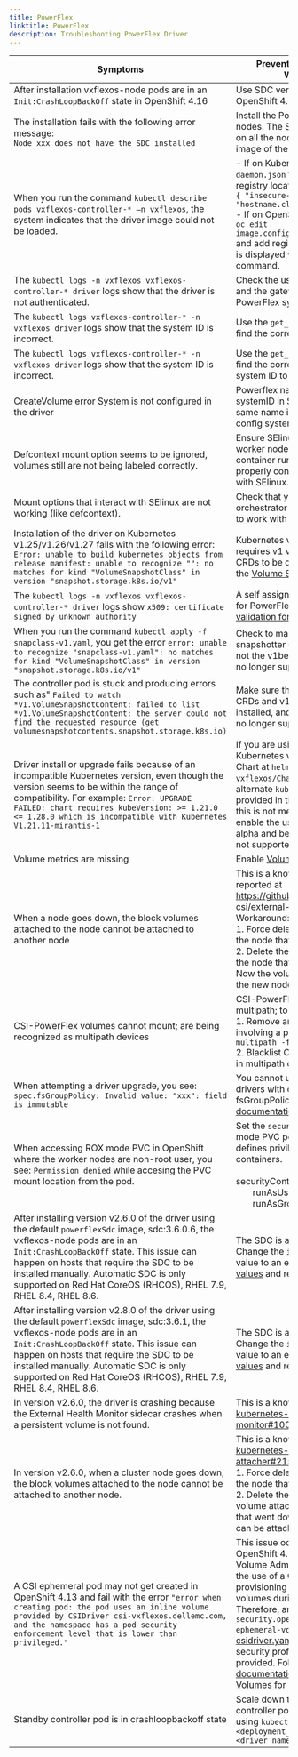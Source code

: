 ```yaml
---
title: PowerFlex 
linktitle: PowerFlex 
description: Troubleshooting PowerFlex Driver
---
```


| Symptoms | Prevention, Resolution or Workaround |
|------------|--------------|
| After installation vxflexos-node pods are in an `Init:CrashLoopBackOff` state in OpenShift 4.16 | Use SDC version 4.5.2.1 in OpenShift 4.16. |
| The installation fails with the following error message: <br />```Node xxx does not have the SDC installed```| Install the PowerFlex SDC on listed nodes. The SDC must be installed on all the nodes that need to pull an image of the driver. |
| When you run the command `kubectl describe pods vxflexos-controller-* –n vxflexos`, the system indicates that the driver image could not be loaded. | - If on Kubernetes, edit the `daemon.json` file found in the registry location and add <br />```{ "insecure-registries" :[ "hostname.cloudapp.net:5000" ] }```<br />- If on OpenShift, run the command `oc edit image.config.openshift.io/cluster` and add registries to yaml file that is displayed when you run the command. |
|The `kubectl logs -n vxflexos vxflexos-controller-* driver` logs show that the driver is not authenticated.| Check the username, password, and the gateway IP address for the PowerFlex system.|
|The `kubectl logs vxflexos-controller-* -n vxflexos driver` logs show that the system ID is incorrect.| Use the `get_vxflexos_info.sh` to find the correct system ID. |
|The `kubectl logs vxflexos-controller-* -n vxflexos driver` logs show that the system ID is incorrect.| Use the `get_vxflexos_info.sh` to find the correct system ID. Add the system ID to `myvalues.yaml` script.|
|CreateVolume error System <Name> is not configured in the driver | Powerflex name if used for systemID in StorageClass ensure same name is also used in array config systemID |  
|Defcontext mount option seems to be ignored, volumes still are not being labeled correctly.|Ensure SElinux is enabled on a worker node, and ensure your container run time manager is properly configured to be utilized with SElinux.|
|Mount options that interact with SElinux are not working (like defcontext).|Check that your container orchestrator is properly configured to work with SElinux.|
|Installation of the driver on Kubernetes v1.25/v1.26/v1.27 fails with the following error: <br />```Error: unable to build kubernetes objects from release manifest: unable to recognize "": no matches for kind "VolumeSnapshotClass" in version "snapshot.storage.k8s.io/v1"```|Kubernetes v1.23/v1.24/v1.25 requires v1 version of snapshot CRDs to be created in cluster, see the [Volume Snapshot Requirements](../../../deployment/helm/drivers/installation/powerflex/#optional-volume-snapshot-requirements)|
| The `kubectl logs -n vxflexos vxflexos-controller-* driver` logs show `x509: certificate signed by unknown authority` |A self assigned certificate is used for PowerFlex array. See [certificate validation for PowerFlex Gateway](../../../deployment/helm/drivers/installation/powerflex/#certificate-validation-for-powerflex-gateway-rest-api-calls)|
| When you run the command `kubectl apply -f snapclass-v1.yaml`, you get the error `error: unable to recognize "snapclass-v1.yaml": no matches for kind "VolumeSnapshotClass" in version "snapshot.storage.k8s.io/v1"` | Check to make sure that the v1 snapshotter CRDs are installed, and not the v1beta1 CRDs, which are no longer supported. |
| The controller pod is stuck and producing errors such as" `Failed to watch *v1.VolumeSnapshotContent: failed to list *v1.VolumeSnapshotContent: the server could not find the requested resource (get volumesnapshotcontents.snapshot.storage.k8s.io)` | Make sure that v1 snapshotter CRDs and v1 snapclass are installed, and not v1beta1, which is no longer supported. |
| Driver install or upgrade fails because of an incompatible Kubernetes version, even though the version seems to be within the range of compatibility. For example: `Error: UPGRADE FAILED: chart requires kubeVersion: >= 1.21.0 <= 1.28.0 which is incompatible with Kubernetes V1.21.11-mirantis-1` | If you are using an extended Kubernetes version, see the helm Chart at `helm/csi-vxflexos/Chart.yaml` and use the alternate `kubeVersion` check that is provided in the comments. Note: this is not meant to be used to enable the use of pre-release alpha and beta versions, which is not supported. |
| Volume metrics are missing | Enable [Volume Health Monitoring](../../features/powerflex#volume-health-monitoring) |
| When a node goes down, the block volumes attached to the node cannot be attached to another node                                           | This is a known issue and has been reported at https://github.com/kubernetes-csi/external-attacher/issues/215. Workaround: <br /> 1. Force delete the pod running on the node that went down <br /> 2. Delete the volumeattachment to the node that went down. <br /> Now the volume can be attached to the new node.                   |
| CSI-PowerFlex volumes cannot mount; are being recognized as multipath devices | CSI-PowerFlex does not support multipath; to fix: <br/> 1. Remove any multipath mapping involving a powerflex volume with `multipath -f <powerflex volume>` <br/> 2. Blacklist CSI-PowerFlex volumes in multipath config file |
 | When attempting a driver upgrade, you see: ```spec.fsGroupPolicy: Invalid value: "xxx": field is immutable``` |  You cannot upgrade between drivers with different fsGroupPolicies. See [upgrade documentation](../../../deployment/helm/drivers/upgrade/powerflex) for more details | 
 | When accessing ROX mode PVC in OpenShift where the worker nodes are non-root user, you see: ```Permission denied``` while accesing the PVC mount location from the pod. | Set the ```securityContext``` for ROX mode PVC pod as below, as it defines privileges for the pods or containers.<br/><br/>securityContext:<br/>&nbsp;&nbsp;&nbsp;&nbsp;&nbsp;&nbsp;&nbsp;runAsUser: 0<br/>&nbsp;&nbsp;&nbsp;&nbsp;&nbsp;&nbsp;&nbsp;runAsGroup: 0 |
| After installing version v2.6.0 of the driver using the default `powerflexSdc` image, sdc:3.6.0.6, the vxflexos-node pods are in an `Init:CrashLoopBackOff` state. This issue can happen on hosts that require the SDC to be installed manually. Automatic SDC is only supported on Red Hat CoreOS (RHCOS), RHEL 7.9, RHEL 8.4, RHEL 8.6. | The SDC is already installed. Change the `images.powerflexSdc` value to an empty value in the [values](https://github.com/dell/csi-powerflex/blob/72b27acee7553006cc09df97f85405f58478d2e4/helm/csi-vxflexos/values.yaml#L13) and re-install. |
| After installing version v2.8.0 of the driver using the default `powerflexSdc` image, sdc:3.6.1, the vxflexos-node pods are in an `Init:CrashLoopBackOff` state. This issue can happen on hosts that require the SDC to be installed manually. Automatic SDC is only supported on Red Hat CoreOS (RHCOS), RHEL 7.9, RHEL 8.4, RHEL 8.6. | The SDC is already installed. Change the `images.powerflexSdc` value to an empty value in the [values](https://github.com/dell/csi-powerflex/blob/72b27acee7553006cc09df97f85405f58478d2e4/helm/csi-vxflexos/values.yaml#L13) and re-install. |
| In version v2.6.0, the driver is crashing because the External Health Monitor sidecar crashes when a persistent volume is not found. | This is a known issue reported at [kubernetes-csi/external-health-monitor#100](https://github.com/kubernetes-csi/external-health-monitor/issues/100). |
| In version v2.6.0, when a cluster node goes down, the block volumes attached to the node cannot be attached to another node. | This is a known issue reported at [kubernetes-csi/external-attacher#215](https://github.com/kubernetes-csi/external-attacher/issues/215). Workaround: <br/> 1. Force delete the pod running on the node that went down. <br/> 2. Delete the pod's persistent volume attachment on the node that went down. Now the volume can be attached to the new node.
A CSI ephemeral pod may not get created in OpenShift 4.13 and fail with the error `"error when creating pod: the pod uses an inline volume provided by CSIDriver csi-vxflexos.dellemc.com, and the namespace has a pod security enforcement level that is lower than privileged."` | This issue occurs because OpenShift 4.13 introduced the CSI Volume Admission plugin to restrict the use of a CSI driver capable of provisioning CSI ephemeral volumes during pod admission. Therefore, an additional label `security.openshift.io/csi-ephemeral-volume-profile` in [csidriver.yaml](https://github.com/dell/helm-charts/blob/csi-vxflexos-2.8.0/charts/csi-vxflexos/templates/csidriver.yaml) file with the required security profile value should be provided. Follow [OpenShift 4.13 documentation for CSI Ephemeral Volumes](https://docs.openshift.com/container-platform/4.13/storage/container_storage_interface/ephemeral-storage-csi-inline.html) for more information. |
| Standby controller pod is in crashloopbackoff state | Scale down the replica count of the controller pod's deployment to 1 using ```kubectl scale deployment <deployment_name> --replicas=1 -n <driver_namespace>``` |

>

